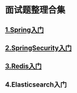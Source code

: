 # 面试题整理合集



## [1.Spring入门](/Spring/Spring.md)



## [2.SpringSecurity入门](/SpringSecurity/SpringSecurity.md)



## [3.Redis入门](/Redis/Redis.md)



## 4.Elasticsearch入门

